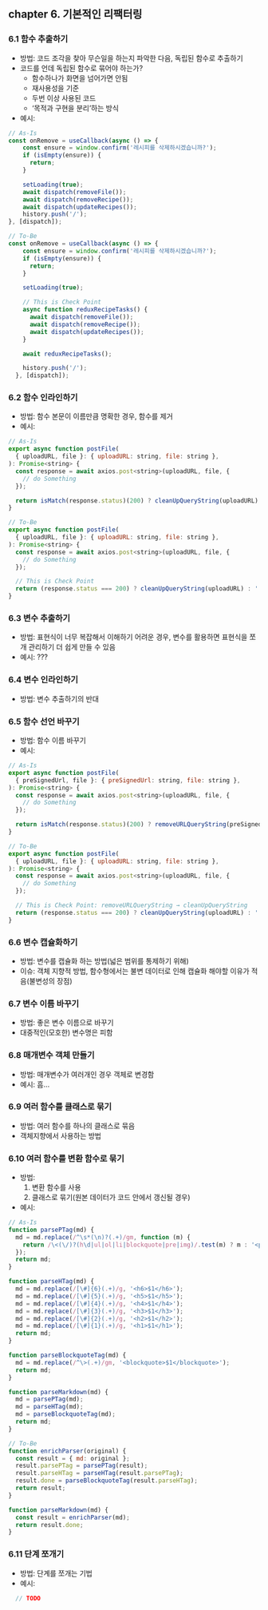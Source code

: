 ## chapter 6. 기본적인 리팩터링

### 6.1 함수 추출하기

- 방법: 코드 조각을 찾아 무슨일을 하는지 파악한 다음, 독립된 함수로 추출하기
- 코드를 언데 독립된 함수로 묶어야 하는가?
  - 함수하나가 화면을 넘어가면 안됨
  - 재사용성을 기준
  - 두번 이상 사용된 코드
  - ‘목적과 구현을 분리’하는 방식
- 예시: 
```js
// As-Is
const onRemove = useCallback(async () => {
    const ensure = window.confirm('레시피를 삭제하시겠습니까?');
    if (isEmpty(ensure)) {
      return;
    }

    setLoading(true);
    await dispatch(removeFile());
    await dispatch(removeRecipe());
    await dispatch(updateRecipes());
    history.push('/');
}, [dispatch]);

// To-Be
const onRemove = useCallback(async () => {
    const ensure = window.confirm('레시피를 삭제하시겠습니까?');
    if (isEmpty(ensure)) {
      return;
    }

    setLoading(true);

    // This is Check Point
    async function reduxRecipeTasks() {
      await dispatch(removeFile());
      await dispatch(removeRecipe());
      await dispatch(updateRecipes());
    }

    await reduxRecipeTasks();

    history.push('/');
  }, [dispatch]);
```

### 6.2 함수 인라인하기

- 방법: 함수 본문이 이름만큼 명확한 경우, 함수를 제거
- 예시: 
```js
// As-Is
export async function postFile(
  { uploadURL, file }: { uploadURL: string, file: string },
): Promise<string> {
  const response = await axios.post<string>(uploadURL, file, {
    // do Something
  });

  return isMatch(response.status)(200) ? cleanUpQueryString(uploadURL) : '';
}

// To-Be
export async function postFile(
  { uploadURL, file }: { uploadURL: string, file: string },
): Promise<string> {
  const response = await axios.post<string>(uploadURL, file, {
    // do Something
  });

  // This is Check Point
  return (response.status === 200) ? cleanUpQueryString(uploadURL) : '';
}
```

### 6.3 변수 추출하기

- 방법: 표현식이 너무 복잡해서 이해하기 어려운 경우, 변수를 활용하면 표현식을 쪼개 관리하기 더 쉽게 만들 수 있음
- 예시: ??? 

### 6.4 변수 인라인하기

- 방법: 변수 추출하기의 반대

### 6.5 함수 선언 바꾸기

- 방법: 함수 이름 바꾸기
- 예시: 
```js
// As-Is
export async function postFile(
  { preSignedUrl, file }: { preSignedUrl: string, file: string },
): Promise<string> {
  const response = await axios.post<string>(uploadURL, file, {
    // do Something
  });

  return isMatch(response.status)(200) ? removeURLQueryString(preSignedUrl) : '';
}

// To-Be
export async function postFile(
  { uploadURL, file }: { uploadURL: string, file: string },
): Promise<string> {
  const response = await axios.post<string>(uploadURL, file, {
    // do Something
  });

  // This is Check Point: removeURLQueryString → cleanUpQueryString
  return (response.status === 200) ? cleanUpQueryString(uploadURL) : '';
}
```

### 6.6 변수 캡슐화하기

- 방법: 변수를 캡슐화 하는 방법(넓은 범위를 통제하기 위해)
- 이슈: 객체 지향적 방법, 함수형에서는 불변 데이터로 인해 캡슐화 해야할 이유가 적음(불변성의 장점)

### 6.7 변수 이름 바꾸기

- 방법: 좋은 변수 이름으로 바꾸기
- 대중적인(모호한) 변수명은 피함

### 6.8 매개변수 객체 만들기

- 방법: 매개변수가 여러개인 경우 객체로 변경함
- 예시: 흠…

### 6.9 여러 함수를 클래스로 묶기

- 방법: 여러 함수를 하나의 클래스로 묶음
- 객체지향에서 사용하는 방법

### 6.10 여러 함수를 변환 함수로 묶기

- 방법: 
    1. 변환 함수를 사용
    2. 클래스로 묶기(원본 데이터가 코드 안에서 갱신될 경우)
- 예시:
```js
// As-Is
function parsePTag(md) {
  md = md.replace(/^\s*(\n)?(.+)/gm, function (m) {
    return /\<(\/)?(h\d|ul|ol|li|blockquote|pre|img)/.test(m) ? m : '<p>' + m + '</p>';
  });
  return md;
}

function parseHTag(md) {
  md = md.replace(/[\#]{6}(.+)/g, '<h6>$1</h6>');
  md = md.replace(/[\#]{5}(.+)/g, '<h5>$1</h5>');
  md = md.replace(/[\#]{4}(.+)/g, '<h4>$1</h4>');
  md = md.replace(/[\#]{3}(.+)/g, '<h3>$1</h3>');
  md = md.replace(/[\#]{2}(.+)/g, '<h2>$1</h2>');
  md = md.replace(/[\#]{1}(.+)/g, '<h1>$1</h1>');
  return md;
}

function parseBlockquoteTag(md) {
  md = md.replace(/^\>(.+)/gm, '<blockquote>$1</blockquote>');
  return md;
}

function parseMarkdown(md) {
  md = parsePTag(md);
  md = parseHTag(md);
  md = parseBlockquoteTag(md);
  return md;
}

// To-Be
function enrichParser(original) {
  const result = { md: original };
  result.parsePTag = parsePTag(result);
  result.parseHTag = parseHTag(result.parsePTag);
  result.done = parseBlockquoteTag(result.parseHTag);
  return result;
}

function parseMarkdown(md) {
  const result = enrichParser(md);
  return result.done;
}
```

### 6.11 단계 쪼개기

- 방법: 단계를  쪼개는 기법
- 예시: 
```js
  // TODO
```

